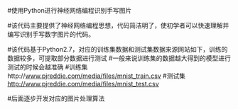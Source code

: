 #使用Python进行神经网络编程识别手写图片

#该代码主要提供了神经网络编程思想，代码简洁明了，使初学者可以快速理解并编写识别手写数字图片的代码。

#该代码基于Python2.7，对应的训练集数据和测试集数据来源网站如下，训练的数据较多，可提取部分数据进行测试
#一般来说训练集的数据越大得到的模型进行测试的时候会越准确
#训练集http://www.pjreddie.com/media/files/mnist_train.csv
#测试集 http://www.pjreddie.com/media/files/mnist_test.csv

#后面逐步开发对应的图片处理算法
